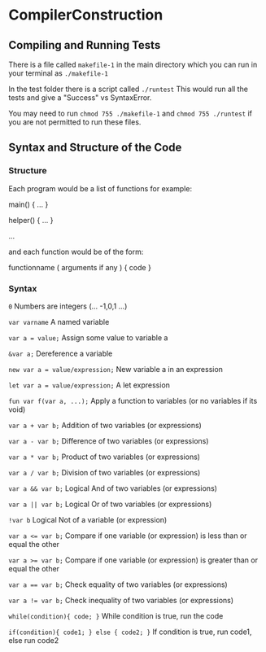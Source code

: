# CompilerConstruction

## Compiling and Running Tests

There is a file called `makefile-1` in the main directory which you can run in your terminal as `./makefile-1`

In the test folder there is a script called `./runtest`
This would run all the tests and give a "Success" vs SyntaxError.

You may need to run `chmod 755 ./makefile-1` and `chmod 755 ./runtest` if you are not permitted to run these files.

## Syntax and Structure of the Code

### Structure

Each program would be a list of functions for example:

main() { ... }

helper() { ... }

...

and each function would be of the form:

functionname ( arguments if any ) { code }

### Syntax
`0`								Numbers are integers (... -1,0,1 ...)

`var varname`						A named variable

`var a = value;`					Assign some value to variable a

`&var a;`							Dereference a variable

`new var a = value/expression;`	New variable a in an expression

`let var a = value/expression;`	A let expression

`fun var f(var a, ...);`			Apply a function to variables (or no variables if its void)

`var a + var b;`					Addition of two variables (or expressions)

`var a - var b;`					Difference of two variables (or expressions)

`var a * var b;`					Product of two variables (or expressions)

`var a / var b;` 					Division of two variables (or expressions)

`var a && var b;`					Logical And of two variables (or expressions)

`var a || var b;`                 Logical Or of two variables (or expressions)

`!var b`							Logical Not of a variable (or expression)

`var a <= var b;`					Compare if one variable (or expression) is less than or equal the other

`var a >= var b;`					Compare if one variable (or expression) is greater than or equal the other

`var a == var b;`					Check equality of two variables (or expressions)

`var a != var b;`					Check inequality of two variables (or expressions)

`while(condition){ code; }`				While condition is true, run the code

`if(condition){ code1; } else { code2; }`				If condition is true, run code1, else run code2
	

	


